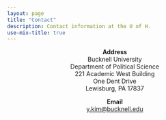 ```yaml
---
layout: page
title: "Contact"
description: Contact information at the U of H.
use-mix-title: true
---
```


<p align="center"><b>Address</b><br>Bucknell University<br>Department of Political Science<br>221 Academic West Building
<br>One Dent Drive<br>Lewisburg, PA 17837</p>

<p align="center"><b>Email</b><br><a href="mailto:y.kim@bucknell.edu">y.kim@bucknell.edu</a></p>
